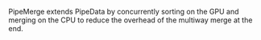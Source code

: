 PipeMerge extends PipeData by concurrently sorting on the GPU and merging on the CPU to reduce the overhead of the multiway merge at the end.
